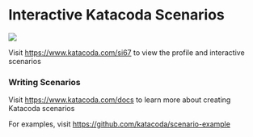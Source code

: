 # Interactive Katacoda Scenarios

[![](http://shields.katacoda.com/katacoda/si67/count.svg)](https://www.katacoda.com/si67 "Get your profile on Katacoda.com")

Visit https://www.katacoda.com/si67 to view the profile and interactive scenarios

### Writing Scenarios
Visit https://www.katacoda.com/docs to learn more about creating Katacoda scenarios

For examples, visit https://github.com/katacoda/scenario-example
